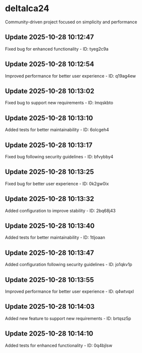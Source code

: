 # deltalca24
Community-driven project focused on simplicity and performance

## Update 2025-10-28 10:12:47
Fixed bug for enhanced functionality - ID: tyeg2c9a


## Update 2025-10-28 10:12:54
Improved performance for better user experience - ID: q19ag4ew


## Update 2025-10-28 10:13:02
Fixed bug to support new requirements - ID: lmqskbto


## Update 2025-10-28 10:13:10
Added tests for better maintainability - ID: 6olcgeh4


## Update 2025-10-28 10:13:17
Fixed bug following security guidelines - ID: bfvybby4


## Update 2025-10-28 10:13:25
Fixed bug for better user experience - ID: 0k2gw0ix


## Update 2025-10-28 10:13:32
Added configuration to improve stability - ID: 2bq68j43


## Update 2025-10-28 10:13:40
Added tests for better maintainability - ID: 1tljoaan


## Update 2025-10-28 10:13:47
Added configuration following security guidelines - ID: jo1qkv1p


## Update 2025-10-28 10:13:55
Improved performance for better user experience - ID: q4wtvqxl


## Update 2025-10-28 10:14:03
Added new feature to support new requirements - ID: brtqsz5p


## Update 2025-10-28 10:14:10
Added tests for enhanced functionality - ID: 0q4bjlsw

